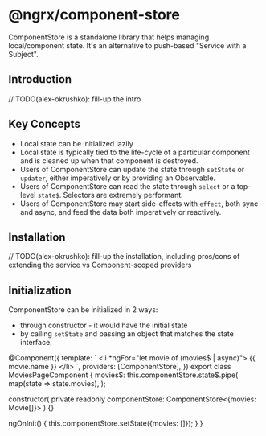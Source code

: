 # @ngrx/component-store

ComponentStore is a standalone library that helps managing local/component state. It's an alternative to push-based "Service with a Subject".

## Introduction

// TODO(alex-okrushko): fill-up the intro

## Key Concepts

- Local state can be initialized lazily
- Local state is typically tied to the life-cycle of a particular component and is cleaned up when that component is destroyed.
- Users of ComponentStore can update the state through `setState` or `updater`, either imperatively or by providing an Observable.
- Users of ComponentStore can read the state through `select` or a top-level `state$`. Selectors are extremely performant.
- Users of ComponentStore may start side-effects with `effect`, both sync and async, and feed the data both imperatively or reactively.

## Installation

// TODO(alex-okrushko): fill-up the installation, including pros/cons of extending the service vs Component-scoped providers

## Initialization

ComponentStore can be initialized in 2 ways:
- through constructor - it would have the initial state
- by calling `setState` and passing an object that matches the state interface.

<code-example header="movies-page.component.ts">
@Component({
  template: `
    &lt;li *ngFor="let movie of (movies$ | async)"&gt;
      {{ movie.name }}
    &lt;/li&gt;
  `,
  providers: [ComponentStore],
})
export class MoviesPageComponent {
  movies$: this.componentStore.state$.pipe(
    map(state => state.movies),
  );

  constructor(
    private readonly componentStore: ComponentStore<{movies: Movie[]}>
  ) {}

  ngOnInit() {
    this.componentStore.setState({movies: []});
  }
}
</code-example>


